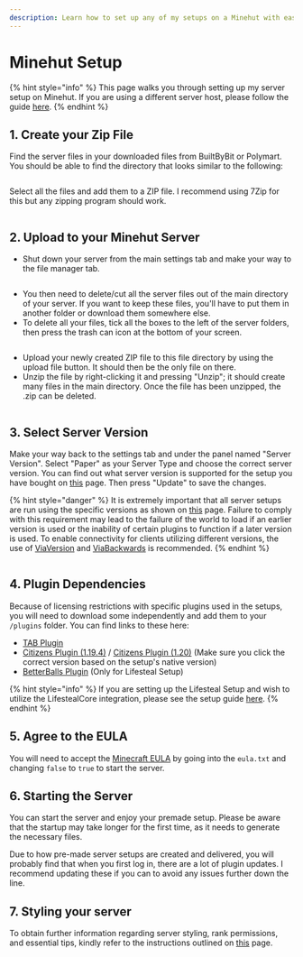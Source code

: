 ```yaml
---
description: Learn how to set up any of my setups on a Minehut with ease!
---
```


# Minehut Setup

{% hint style="info" %}
This page walks you through setting up my server setup on Minehut. If you are using a different server host, please follow the guide [here](standard-host-setup.md).
{% endhint %}

## 1. Create your Zip File

Find the server files in your downloaded files from BuiltByBit or Polymart. You should be able to find the directory that looks similar to the following:

<figure><img src="../../.gitbook/assets/image (8).png" alt=""><figcaption></figcaption></figure>

Select all the files and add them to a ZIP file. I recommend using 7Zip for this but any zipping program should work.

<figure><img src="../../.gitbook/assets/image (33).png" alt=""><figcaption></figcaption></figure>

## 2. Upload to your Minehut Server

* Shut down your server from the main settings tab and make your way to the file manager tab.

<figure><img src="../../.gitbook/assets/image (42).png" alt=""><figcaption></figcaption></figure>

* You then need to delete/cut all the server files out of the main directory of your server. If you want to keep these files, you'll have to put them in another folder or download them somewhere else.
* To delete all your files, tick all the boxes to the left of the server folders, then press the trash can icon at the bottom of your screen.

<figure><img src="../../.gitbook/assets/image (35).png" alt=""><figcaption></figcaption></figure>

* Upload your newly created ZIP file to this file directory by using the upload file button. It should then be the only file on there.
* Unzip the file by right-clicking it and pressing "Unzip"; it should create many files in the main directory. Once the file has been unzipped, the .zip can be deleted.

<figure><img src="../../.gitbook/assets/image (27).png" alt=""><figcaption></figcaption></figure>

## 3. Select Server Version

Make your way back to the settings tab and under the panel named "Server Version". Select "Paper" as your Server Type and choose the correct server version. You can find out what server version is supported for the setup you have bought on [this](../../miscellaneous/resource-versions.md) page. Then press "Update" to save the changes.

{% hint style="danger" %}
It is extremely important that all server setups are run using the specific versions as shown on [this](../../miscellaneous/resource-versions.md) page. Failure to comply with this requirement may lead to the failure of the world to load if an earlier version is used or the inability of certain plugins to function if a later version is used. To enable connectivity for clients utilizing different versions, the use of [ViaVersion](https://hangar.papermc.io/ViaVersion/ViaVersion) and [ViaBackwards](https://hangar.papermc.io/ViaVersion/ViaBackwards) is recommended.
{% endhint %}

<figure><img src="../../.gitbook/assets/image (21).png" alt=""><figcaption></figcaption></figure>

## 4. Plugin Dependencies

Because of licensing restrictions with specific plugins used in the setups, you will need to download some independently and add them to your `/plugins` folder. You can find links to these here:

* [TAB Plugin](https://github.com/NEZNAMY/TAB/releases)
* [Citizens Plugin (1.19.4)](https://ci.citizensnpcs.co/job/Citizens2/3105/)  /  [Citizens Plugin (1.20)](https://ci.citizensnpcs.co/job/Citizens2/) (Make sure you click the correct version based on the setup's native version)
* [BetterBalls Plugin](https://www.spigotmc.org/resources/82787/) (Only for Lifesteal Setup)

{% hint style="info" %}
If you are setting up the Lifesteal Setup and wish to utilize the LifestealCore integration, please see the setup guide [here](../../miscellaneous/lifestealcore-integration.md).
{% endhint %}

## 5. Agree to the EULA

You will need to accept the [Minecraft EULA](https://www.minecraft.net/en-us/eula) by going into the `eula.txt` and changing `false` to `true` to start the server.

## 6. Starting the Server

You can start the server and enjoy your premade setup. Please be aware that the startup may take longer for the first time, as it needs to generate the necessary files.

Due to how pre-made server setups are created and delivered, you will probably find that when you first log in, there are a lot of plugin updates. I recommend updating these if you can to avoid any issues further down the line.

## 7. Styling your server

To obtain further information regarding server styling, rank permissions, and essential tips, kindly refer to the instructions outlined on [this](extra-information.md) page.

